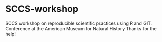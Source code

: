 # SCCS-workshop
SCCS workshop on reproducible scientific practices using R and GIT.
Conference at the American Museum for Natural History
Thanks for the help!